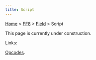 ```yaml
---
title: Script
---
```


[Home](/ff7-flat-wiki/Main%20Page.md) > [FF8](/ff7-flat-wiki/FF8.md) > [Field](/ff7-flat-wiki/FF8/Field.md) > Script

This page is currently under construction.

Links:

[Opcodes][].

  [Opcodes]: /ff7-flat-wiki/FF8/Field/Script/Opcodes.md "wikilink"
